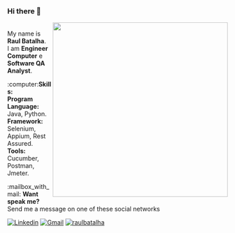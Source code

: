 ### Hi there 👋
<!--
**RaulBatalha/RaulBatalha** is a ✨ _special_ ✨ repository because its `README.md` (this file) appears on your GitHub profile.
Here are some ideas to get you started:
-->
<img src="https://media.giphy.com/media/3o7TKGAJ7CLp95cNI4/giphy.gif" min-width="400px" max-width="400px" width="400px" align="right">
<p align="left">
   <br>My name is <strong>Raul Batalha</strong>.</br>
     I am <strong> Engineer Computer</strong> e <strong> Software QA Analyst</strong>.
</p>
<p align="left">
 :computer:<strong>Skills:</strong>  
      <br><strong>Program Language:</strong> Java, Python.
      <br><strong>Framework:</strong> Selenium, Appium, Rest Assured.
      <br><strong>Tools:</strong> Cucumber, Postman, Jmeter.
</p>
<p align="left">
:mailbox_with_mail: <strong>Want speak me?<br></strong>
  Send me a message on one of these social networks
</p>

[![Linkedin](https://img.shields.io/badge/LinkedIn-blue?style=for-the-badge&logo=Linkedin)](https://www.linkedin.com/in/raulbatalha/)
[![Gmail](https://img.shields.io/badge/-Gmail-c14438?style=for-the-badge&logo=Gmail&logoColor=white&link=mailto:karanalpe@gmail.com)](mailto:karanalpe@gmail.com)
[![raulbatalha](https://img.shields.io/badge/-Twitter-00acee?style=for-the-badge&logo=Twitter&logoColor=white)](https://twitter.com/raulbatalha)
